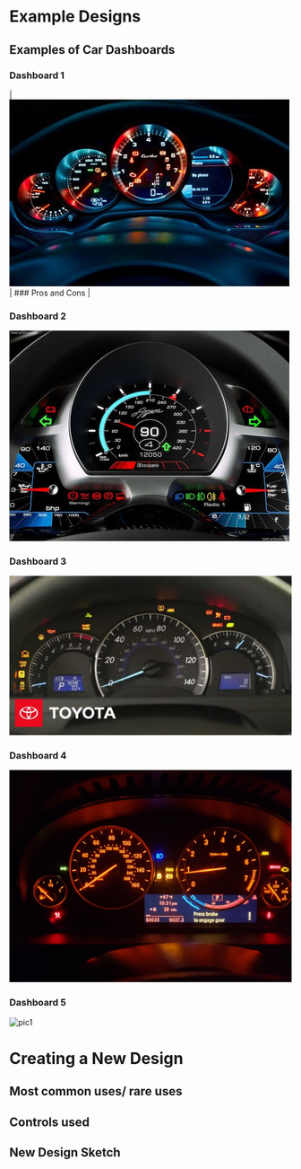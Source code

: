 # Example Designs

## Examples of Car Dashboards 
### Dashboard 1
|![pic1](/images2/pic1.jpeg#left)| ### Pros and Cons |
### Dashboard 2
![pic1](/images2/pic2.jpeg#left)
### Dashboard 3
![pic1](/images2/pic3.jpeg#left)
### Dashboard 4
![pic1](/images2/pic4.jpeg#left)
### Dashboard 5
![pic1](/images2/pic5.HEIC#left)
# Creating a New Design

## Most common uses/ rare uses

## Controls used

## New Design Sketch
